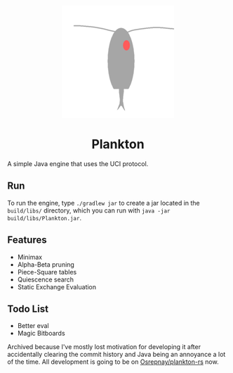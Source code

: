 <p align = "center"><img src = "logo.png" alt = "Plankton Logo"></p>
<h1 align = "center">Plankton</h1>
A simple Java engine that uses the UCI protocol.

## Run

To run the engine, type `./gradlew jar` to create a jar located in the `build/libs/` directory, which you can run
with `java -jar build/libs/Plankton.jar`.

## Features

- Minimax
- Alpha-Beta pruning
- Piece-Square tables
- Quiescence search
- Static Exchange Evaluation

## Todo List

- Better eval
- Magic Bitboards

Archived because I've mostly lost motivation for developing it after accidentally clearing the commit history and Java being an annoyance a lot of the time. All development is going to be on [Osrepnay/plankton-rs](https://github.com/Osrepnay/plankton-rs) now.
